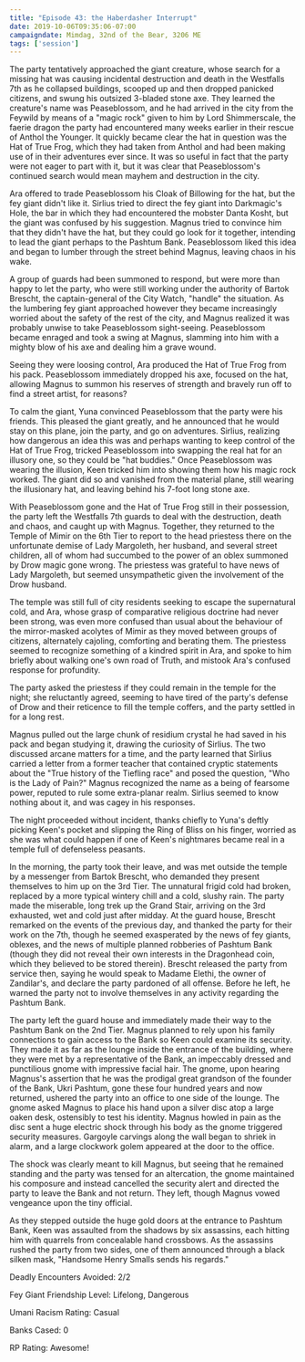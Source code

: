 ```yaml
---
title: "Episode 43: the Haberdasher Interrupt"
date: 2019-10-06T09:35:06-07:00
campaigndate: Mimdag, 32nd of the Bear, 3206 ME
tags: ['session']
---
```


The party tentatively approached the giant creature, whose search for a missing hat was causing
incidental destruction and death in the Westfalls 7th as he collapsed buildings, scooped up and then
dropped panicked citizens, and swung his outsized 3-bladed stone axe. They learned the creature's
name was Peaseblossom, and he had arrived in the city from the Feywild by means of a "magic rock"
given to him by Lord Shimmerscale, the faerie dragon the party had encountered many weeks earlier in
their rescue of Anthol the Younger. It quickly became clear the hat in question was the Hat of True
Frog, which they had taken from Anthol and had been making use of in their adventures ever since. It
was so useful in fact that the party were not eager to part with it, but it was clear that
Peaseblossom's continued search would mean mayhem and destruction in the city.

Ara offered to trade Peaseblossom his Cloak of Billowing for the hat, but the fey giant didn't like
it. Sirlius tried to direct the fey giant into Darkmagic's Hole, the bar in which they had
encountered the mobster Danta Kosht, but the giant was confused by his suggestion. Magnus tried to
convince him that they didn't have the hat, but they could go look for it together, intending to
lead the giant perhaps to the Pashtum Bank. Peaseblossom liked this idea and began to lumber through
the street behind Magnus, leaving chaos in his wake.

A group of guards had been summoned to respond, but were more than happy to let the party, who were
still working under the authority of Bartok Brescht, the captain-general of the City Watch, "handle"
the situation. As the lumbering fey giant approached however they became increasingly worried about
the safety of the rest of the city, and Magnus realized it was probably unwise to take Peaseblossom
sight-seeing. Peaseblossom became enraged and took a swing at Magnus, slamming into him with a mighty
blow of his axe and dealing him a grave wound.

Seeing they were loosing control, Ara produced the Hat of True Frog from his pack. Peaseblossom
immediately dropped his axe, focused on the hat, allowing Magnus to summon his reserves of strength
and bravely run off to find a street artist, for reasons?

To calm the giant, Yuna convinced Peaseblossom that the party were his friends. This pleased the
giant greatly, and he announced that he would stay on this plane, join the party, and go on
adventures. Sirlius, realizing how dangerous an idea this was and perhaps wanting to keep control of
the Hat of True Frog, tricked Peaseblossom into swapping the real hat for an illusory one, so they
could be "hat buddies." Once Peaseblossom was wearing the illusion, Keen tricked him into showing
them how his magic rock worked. The giant did so and vanished from the material plane, still wearing
the illusionary hat, and leaving behind his 7-foot long stone axe.

With Peaseblossom gone and the Hat of True Frog still in their possession, the party left the
Westfalls 7th guards to deal with the destruction, death and chaos, and caught up with Magnus.
Together, they returned to the Temple of Mimir on the 6th Tier to report to the head priestess there
on the unfortunate demise of Lady Margoleth, her husband, and several street children, all of whom
had succumbed to the power of an oblex summoned by Drow magic gone wrong. The priestess was grateful
to have news of Lady Margoleth, but seemed unsympathetic given the involvement of the Drow husband.

The temple was still full of city residents seeking to escape the supernatural cold, and Ara, whose
grasp of comparative religious doctrine had never been strong, was even more confused than usual
about the behaviour of the mirror-masked acolytes of Mimir as they moved between groups of citizens,
alternately cajoling, comforting and berating them. The priestess seemed to recognize something of a
kindred spirit in Ara, and spoke to him briefly about walking one's own road of Truth, and mistook
Ara's confused response for profundity.

The party asked the priestess if they could remain in the temple for the night; she reluctantly
agreed, seeming to have tired of the party's defense of Drow and their reticence to fill the temple
coffers, and the party settled in for a long rest.

Magnus pulled out the large chunk of residium crystal he had saved in his pack and began studying
it, drawing the curiosity of Sirlius. The two discussed arcane matters for a time, and the party
learned that Sirlius carried a letter from a former teacher that contained cryptic statements about
the "True history of the Tiefling race" and posed the question, "Who is the Lady of Pain?" Magnus
recognized the name as a being of fearsome power, reputed to rule some extra-planar realm. Sirlius
seemed to know nothing about it, and was cagey in his responses.

The night proceeded without incident, thanks chiefly to Yuna's deftly picking Keen's pocket and
slipping the Ring of Bliss on his finger, worried as she was what could happen if one of Keen's
nightmares became real in a temple full of defenseless peasants.

In the morning, the party took their leave, and was met outside the temple by a messenger from
Bartok Brescht, who demanded they present themselves to him up on the 3rd Tier. The unnatural frigid
cold had broken, replaced by a more typical wintery chill and a cold, slushy rain. The party made
the miserable, long trek up the Grand Stair, arriving on the 3rd exhausted, wet and cold just after
midday. At the guard house, Brescht remarked on the events of the previous day, and thanked the
party for their work on the 7th, though he seemed exasperated by the news of fey giants, oblexes,
and the news of multiple planned robberies of Pashtum Bank (though they did not reveal their own
interests in the Dragonhead coin, which they believed to be stored therein). Brescht released the party from service then, saying he would
speak to Madame Elethi, the owner of Zandilar's, and declare the party pardoned of all offense.
Before he left, he warned the party not to involve themselves in any activity regarding the Pashtum
Bank.

The party left the guard house and immediately made their way to the Pashtum Bank on the 2nd Tier.
Magnus planned to rely upon his family connections to gain access to the Bank so Keen could examine
its security. They made it as far as the lounge inside the entrance of the building, where they were
met by a representative of the Bank, an impeccably dressed and punctilious gnome with impressive
facial hair. The gnome, upon hearing Magnus's assertion that he was the prodigal great grandson of
the founder of the Bank, Ukri Pashtum, gone these four hundred years and now returned, ushered the
party into an office to one side of the lounge. The gnome asked Magnus to place his hand upon a
silver disc atop a large oaken desk, ostensibly to test his identity. Magnus howled in pain as the
disc sent a huge electric shock through his body as the gnome triggered security measures. Gargoyle
carvings along the wall began to shriek in alarm, and a large clockwork golem appeared at the door
to the office.

The shock was clearly meant to kill Magnus, but seeing that he remained standing and the party was
tensed for an altercation, the gnome maintained his composure and instead cancelled the security
alert and directed the party to leave the Bank and not return. They left, though Magnus vowed
vengeance upon the tiny official.

As they stepped outside the huge gold doors at the entrance to Pashtum Bank, Keen was assaulted from 
the shadows by six assassins, each hitting him with quarrels from concealable hand crossbows. As the
assassins rushed the party from two sides, one of them announced through a black silken mask,
"Handsome Henry Smalls sends his regards."


Deadly Encounters Avoided: 2/2


Fey Giant Friendship Level: Lifelong, Dangerous


Umani Racism Rating: Casual


Banks Cased: 0


RP Rating: Awesome!
